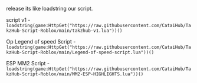 release its like loadstring our script.


script v1 - ```loadstring(game:HttpGet("https://raw.githubusercontent.com/CataiHub/TakzHub-Script-Roblox/main/takzhub-v1.lua"))()```


Op Legend of speed Script - ```loadstring(game:HttpGet("https://raw.githubusercontent.com/CataiHub/TakzHub-Script-Roblox/main/Legend-of-speed-script.lua"))()```


ESP MM2 Script - ```loadstring(game:HttpGet("https://raw.githubusercontent.com/CataiHub/TakzHub-Script-Roblox/main/MM2-ESP-HIGHLIGHTS.lua"))()```
